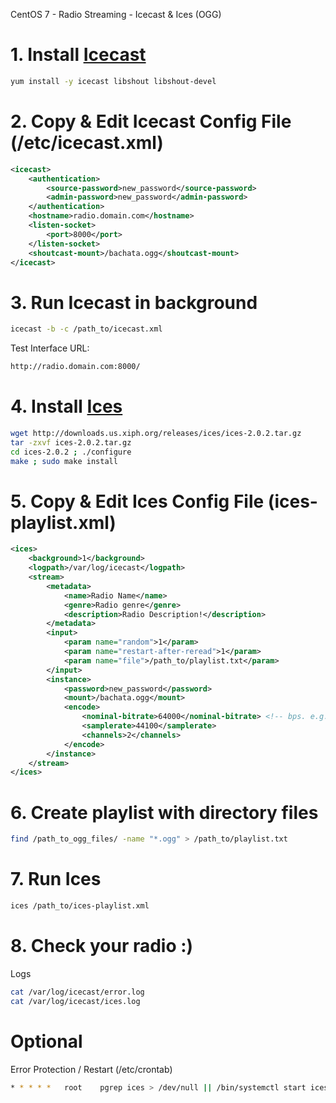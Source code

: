CentOS 7 - Radio Streaming - Icecast & Ices (OGG)

# 1. Install <a href="http://icecast.org" target="_blank">Icecast</a>
```sh
yum install -y icecast libshout libshout-devel
```

# 2. Copy & Edit Icecast Config File (/etc/icecast.xml)
```xml
<icecast>
    <authentication>
        <source-password>new_password</source-password>
        <admin-password>new_password</admin-password>
    </authentication>
    <hostname>radio.domain.com</hostname>
    <listen-socket>
        <port>8000</port>
    </listen-socket>
    <shoutcast-mount>/bachata.ogg</shoutcast-mount>
</icecast>
```

# 3. Run Icecast in background
```sh
icecast -b -c /path_to/icecast.xml
```
Test Interface URL:
```sh
http://radio.domain.com:8000/
```

# 4. Install <a href="http://www.icecast.org/ices/" target="_blank">Ices</a>
```sh
wget http://downloads.us.xiph.org/releases/ices/ices-2.0.2.tar.gz
tar -zxvf ices-2.0.2.tar.gz
cd ices-2.0.2 ; ./configure
make ; sudo make install
```

# 5. Copy & Edit Ices Config File (ices-playlist.xml)
```xml
<ices>
    <background>1</background>
    <logpath>/var/log/icecast</logpath>
    <stream>
        <metadata>
            <name>Radio Name</name>
            <genre>Radio genre</genre>
            <description>Radio Description!</description>
        </metadata>
        <input>
            <param name="random">1</param>
            <param name="restart-after-reread">1</param>
            <param name="file">/path_to/playlist.txt</param>
        </input>
        <instance>
            <password>new_password</password>
            <mount>/bachata.ogg</mount>
            <encode>
                <nominal-bitrate>64000</nominal-bitrate> <!-- bps. e.g. 64000 for 64 kbps -->
                <samplerate>44100</samplerate>
                <channels>2</channels>
            </encode>
        </instance>
    </stream>
</ices>
```

# 6. Create playlist with directory files
```sh
find /path_to_ogg_files/ -name "*.ogg" > /path_to/playlist.txt
```

# 7. Run Ices
```sh
ices /path_to/ices-playlist.xml
```

# 8. Check your radio :)
Logs
```sh
cat /var/log/icecast/error.log
cat /var/log/icecast/ices.log
```

# Optional
Error Protection / Restart (/etc/crontab)
```sh
* * * * *   root    pgrep ices > /dev/null || /bin/systemctl start ices /path_to/ices-playlist.xml
```
